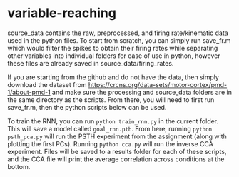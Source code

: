 # variable-reaching

source_data contains the raw, preprocessed, and firing rate/kinematic data used in the python files. To start from scratch, you can simply run save_fr.m which would filter the spikes to obtain their firing rates while separating other variables into individual folders for ease of use in python, however these files are already saved in source_data/firing_rates. 

If you are starting from the github and do not have the data, then simply download the dataset from https://crcns.org/data-sets/motor-cortex/pmd-1/about-pmd-1 and make sure the processing and source_data folders are in the same directory as the scripts. From there, you will need to first run save_fr.m, then the python scripts below can be used.

To train the RNN, you can run `python train_rnn.py` in the current folder. This will save a model called `goal_rnn.pth`. From here, running `python psth_pca.py` will run the PSTH experiment from the assignment (along with plotting the first PCs). Running `python cca.py` will run the inverse CCA experiment. Files will be saved to a results folder for each of these scripts, and the CCA file will print the average correlation across conditions at the bottom.